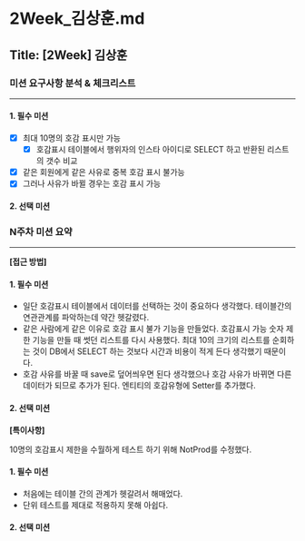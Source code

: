 # 2Week_김상훈.md

## Title: [2Week] 김상훈

### 미션 요구사항 분석 & 체크리스트

---

#### 1. 필수 미션
- [x] 최대 10명의 호감 표시만 가능
  - [x] 호감표시 테이블에서 행위자의 인스타 아이디로 SELECT 하고 반환된 리스트의 갯수 비교
- [x] 같은 회원에게 같은 사유로 중복 호감 표시 불가능
- [x] 그러나 사유가 바뀔 경우는 호감 표시 가능

#### 2. 선택 미션


### N주차 미션 요약

---

**[접근 방법]**
#### 1. 필수 미션
- 일단 호감표시 테이블에서 데이터를 선택하는 것이 중요하다 생각했다. 테이블간의 연관관계를 파악하는데 약간 헷갈렸다.
- 같은 사람에게 같은 이유로 호감 표시 불가 기능을 만들었다. 호감표시 가능 숫자 제한 기능을 만들 때 썻던 리스트를 다시 사용했다.
  최대 10의 크기의 리스트를 순회하는 것이 DB에서 SELECT 하는 것보다 시간과 비용이 적게 든다 생각했기 때문이다.
- 호감 사유를 바꿀 때 save로 덮어씌우면 된다 생각했으나 호감 사유가 바뀌면 다른 데이터가 되므로 추가가 된다.
  엔티티의 호감유형에 Setter를 추가했다.

#### 2. 선택 미션

**[특이사항]**

10명의 호감표시 제한을 수월하게 테스트 하기 위해 NotProd를 수정했다.

#### 1. 필수 미션
- 처음에는 테이블 간의 관계가 헷갈려서 해매었다.
- 단위 테스트를 제대로 적용하지 못해 아쉽다.

#### 2. 선택 미션